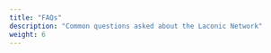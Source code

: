 ```yaml
---
title: "FAQs"
description: "Common questions asked about the Laconic Network"
weight: 6
---
```

